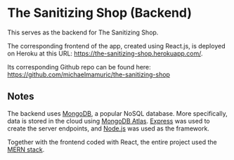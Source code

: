 # The Sanitizing Shop (Backend)

This serves as the backend for The Sanitizing Shop. 

The corresponding frontend of the app, created using React.js, is deployed on Heroku at this URL:
https://the-sanitizing-shop.herokuapp.com/.

Its corresponding Github repo can be found here: https://github.com/michaelmamuric/the-sanitizing-shop

## Notes

The backend uses [MongoDB](https://www.mongodb.com/), a popular NoSQL database. More specifically, data is stored in the cloud using [MongoDB Atlas](https://www.mongodb.com/cloud/atlas).
[Express](https://expressjs.com/) was used to create the server endpoints, and [Node.js](https://nodejs.org/en/) was used as the framework.

Together with the frontend coded with React, the entire project used the [MERN stack](https://www.mongodb.com/mern-stack).


